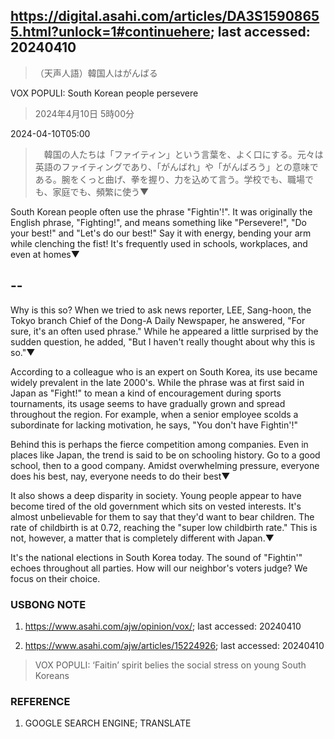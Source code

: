 ## https://digital.asahi.com/articles/DA3S15908655.html?unlock=1#continuehere; last accessed: 20240410

> （天声人語）韓国人はがんばる

VOX POPULI: South Korean people persevere

> 2024年4月10日 5時00分

2024-04-10T05:00

>　韓国の人たちは「ファイティン」という言葉を、よく口にする。元々は英語のファイティングであり、「がんばれ」や「がんばろう」との意味である。腕をくっと曲げ、拳を握り、力を込めて言う。学校でも、職場でも、家庭でも、頻繁に使う▼

South Korean people often use the phrase "Fightin'!". It was originally the English phrase, "Fighting!", and means something like "Persevere!", "Do your best!" and "Let's do our best!" Say it with energy, bending your arm while clenching the fist! It's frequently used in schools, workplaces, and even at homes▼

## --

Why is this so? When we tried to ask news reporter, LEE, Sang-hoon, the Tokyo branch Chief of the Dong-A Daily Newspaper, he answered, "For sure, it's an often used phrase." While he appeared a little surprised by the sudden question, he added, "But I haven't really thought about why this is so."▼

According to a colleague who is an expert on South Korea, its use became widely prevalent in the late 2000's. While the phrase was at first said in Japan as "Fight!" to mean a kind of encouragement during sports tournaments, its usage seems to have gradually grown and spread throughout the region. For example, when a senior employee scolds a subordinate for lacking motivation, he says, "You don't have Fightin'!"

Behind this is perhaps the fierce competition among companies. Even in places like Japan, the trend is said to be on schooling history. Go to a good school, then to a good company. Amidst overwhelming pressure, everyone does his best, nay, everyone needs to do their best▼

It also shows a deep disparity in society. Young people appear to have become tired of the old government which sits on vested interests. It's almost unbelievable for them to say that they'd want to bear children. The rate of childbirth is at 0.72, reaching the "super low childbirth rate." This is not, however, a matter that is completely different with Japan.▼

It's the national elections in South Korea today. The sound of "Fightin'" echoes throughout all parties. How will our neighbor's voters judge? We focus on their choice.

### USBONG NOTE

1) https://www.asahi.com/ajw/opinion/vox/; last accessed: 20240410

2) https://www.asahi.com/ajw/articles/15224926; last accessed: 20240410

> VOX POPULI: ‘Faitin’ spirit belies the social stress on young South Koreans 

### REFERENCE

1) GOOGLE SEARCH ENGINE; TRANSLATE
